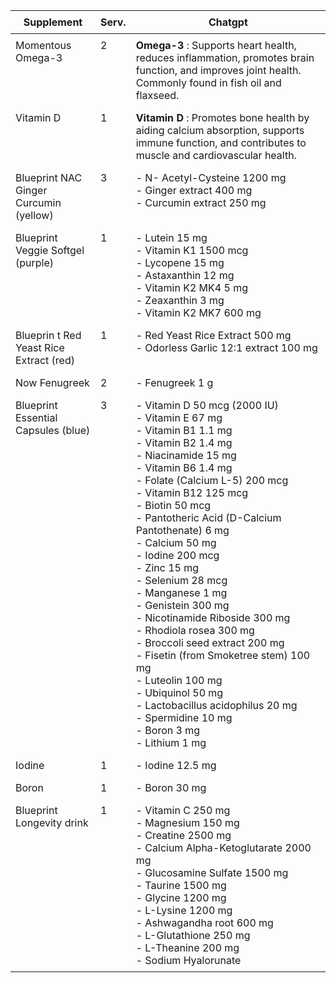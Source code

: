 <style>
        table {
            width: 100%;
            table-layout: fixed;
        }
        td, th {
            vertical-align: top !important;
            word-wrap: break-word;
            padding: 8px;
        }
        /* Set width for first column */
        th:nth-child(1), td:nth-child(1) {
            width: 120px;  /* Approximately 20 characters in most fonts */
        /* Set width for second column */
        th:nth-child(2), td:nth-child(2) {
            width: 40px;  /* Changed from 120px to 40px */
        }
    </style>

    
| **Supplement** | **Serv.** | **Chatgpt** |
|---|---|---|
| Momentous Omega-3 | 2 | **Omega-3** : Supports heart health, reduces inflammation, promotes brain function, and improves joint health. Commonly found in fish oil and flaxseed. |
| Vitamin D | 1 | **Vitamin D** : Promotes bone health by aiding calcium absorption, supports immune function, and contributes to muscle and cardiovascular health. |
| Blueprint NAC Ginger Curcumin (yellow) | 3 | - N- Acetyl-Cysteine 1200 mg<br>- Ginger extract 400 mg<br>- Curcumin extract 250 mg |
| Blueprint Veggie Softgel (purple) | 1 | - Lutein 15 mg<br>- Vitamin K1 1500 mcg<br>- Lycopene 15 mg<br>- Astaxanthin 12 mg<br>- Vitamin K2 MK4 5 mg<br>- Zeaxanthin 3 mg<br>- Vitamin K2 MK7 600 mg |
| Blueprin t Red Yeast Rice Extract (red) | 1 | - Red Yeast Rice Extract 500 mg<br>- Odorless Garlic 12:1 extract 100 mg |
| Now Fenugreek | 2 | - Fenugreek 1 g |
| Blueprint Essential Capsules (blue) | 3 | - Vitamin D 50 mcg (2000 IU)<br>- Vitamin E 67 mg<br>- Vitamin B1 1.1 mg<br>- Vitamin B2 1.4 mg<br>- Niacinamide 15 mg<br>- Vitamin B6 1.4 mg<br>- Folate (Calcium L-5) 200 mcg<br>- Vitamin B12 125 mcg<br>- Biotin 50 mcg<br>- Pantotheric Acid (D-Calcium Pantothenate) 6 mg<br>- Calcium 50 mg<br>- Iodine 200 mcg<br>- Zinc 15 mg<br>- Selenium 28 mcg<br>- Manganese 1 mg<br>- Genistein 300 mg<br>- Nicotinamide Riboside 300 mg<br>- Rhodiola rosea 300 mg<br>- Broccoli seed extract 200 mg<br>- Fisetin (from Smoketree stem) 100 mg<br>- Luteolin 100 mg<br>- Ubiquinol 50 mg<br>- Lactobacillus acidophilus 20 mg<br>- Spermidine 10 mg<br>- Boron 3 mg<br>- Lithium 1 mg |
| Iodine | 1 | - Iodine 12.5 mg |
| Boron | 1 | - Boron 30 mg |
| Blueprint Longevity drink | 1 | - Vitamin C 250 mg<br>- Magnesium 150 mg<br>- Creatine 2500 mg<br>- Calcium Alpha-Ketoglutarate 2000 mg<br>- Glucosamine Sulfate 1500 mg<br>- Taurine 1500 mg<br>- Glycine 1200 mg<br>- L-Lysine 1200 mg<br>- Ashwagandha root 600 mg<br>- L-Glutathione 250 mg<br>- L-Theanine 200 mg<br>- Sodium Hyalorunate |
